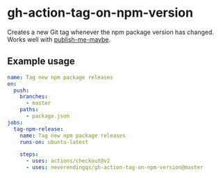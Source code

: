 # gh-action-tag-on-npm-version

Creates a new Git tag whenever the npm package version has changed. Works well
with [publish-me-maybe](https://www.npmjs.com/package/publish-me-maybe).

## Example usage

```yaml
name: Tag new npm package releases
on:
  push:
    branches:
      - master
    paths:
      - package.json
jobs:
  tag-npm-release:
    name: Tag new npm package releases
    runs-on: ubuntu-latest

    steps:
      - uses: actions/checkout@v2
      - uses: neverendingqs/gh-action-tag-on-npm-version@master
```
